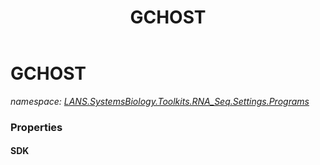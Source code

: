 ﻿---
title: GCHOST
---

# GCHOST
_namespace: [LANS.SystemsBiology.Toolkits.RNA_Seq.Settings.Programs](N-LANS.SystemsBiology.Toolkits.RNA_Seq.Settings.Programs.html)_





### Properties

#### SDK


